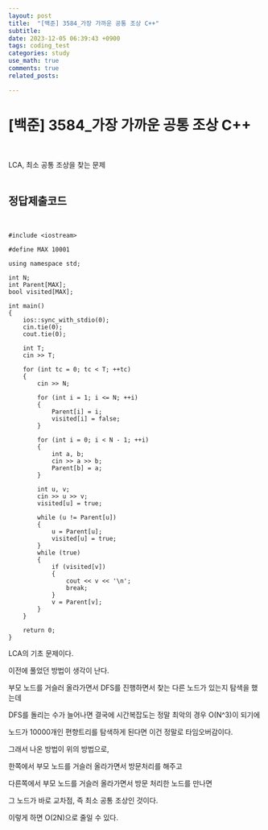 ```yaml
---
layout: post
title:  "[백준] 3584_가장 가까운 공통 조상 C++"
subtitle:   
date: 2023-12-05 06:39:43 +0900
tags: coding_test
categories: study
use_math: true
comments: true
related_posts:

---
```


# [백준] 3584_가장 가까운 공통 조상 C++<br/>
<br/>

LCA, 최소 공통 조상을 찾는 문제<br/>
<br/>

## 정답제출코드<br/>
<br/>

```
#include <iostream>

#define MAX 10001

using namespace std;

int N;
int Parent[MAX];
bool visited[MAX];

int main()
{
    ios::sync_with_stdio(0);
    cin.tie(0);
    cout.tie(0);

    int T;
    cin >> T;

    for (int tc = 0; tc < T; ++tc)
    {
        cin >> N;

        for (int i = 1; i <= N; ++i)
        {
            Parent[i] = i;
            visited[i] = false;
        }
        
        for (int i = 0; i < N - 1; ++i)
        {
            int a, b;
            cin >> a >> b;
            Parent[b] = a;
        }

        int u, v;
        cin >> u >> v;
        visited[u] = true;

		while (u != Parent[u])
		{
			u = Parent[u];
			visited[u] = true;
		}
		while (true)
		{
			if (visited[v])
			{
				cout << v << '\n';
				break;
			}
			v = Parent[v];
		}
    }

    return 0;
}
```

LCA의 기초 문제이다.<br/>

이전에 풀었던 방법이 생각이 난다.<br/>

부모 노드를 거슬러 올라가면서 DFS를 진행하면서 찾는 다른 노드가 있는지 탐색을 했는데<br/>

DFS를 돌리는 수가 늘어나면 결국에 시간복잡도는 정말 최악의 경우 O(N^3)이 되기에<br/>

노드가 10000개인 편향트리를 탐색하게 된다면 이건 정말로 타임오버감이다.<br/>

그래서 나온 방법이 위의 방법으로,<br/>

한쪽에서 부모 노드를 거슬러 올라가면서 방문처리를 해주고<br/>

다른쪽에서 부모 노드를 거슬러 올라가면서 방문 처리한 노드를 만나면<br/>

그 노드가 바로 교차점, 즉 최소 공통 조상인 것이다.<br/>

이렇게 하면 O(2N)으로 줄일 수 있다.<br/>